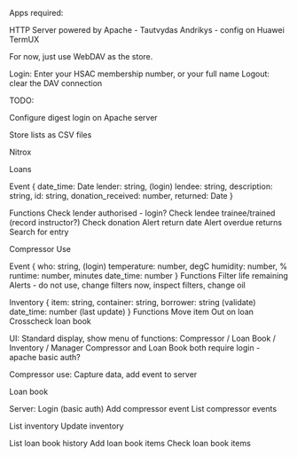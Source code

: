 Apps required:

HTTP Server powered by Apache - Tautvydas Andrikys - config on Huawei
TermUX

For now, just use WebDAV as the store.

Login: Enter your HSAC membership number, or your full name
Logout: clear the DAV connection

TODO:

Configure digest login on Apache server

Store lists as CSV files

Nitrox

Loans

Event {
  date_time: Date
  lender: string, (login)
  lendee: string,
  description: string,
  id: string,
  donation_received: number,
  returned: Date
}

Functions
  Check lender authorised - login?
  Check lendee trainee/trained (record instructor?)
  Check donation
  Alert return date
  Alert overdue returns
  Search for entry

Compressor Use

Event {
  who: string, (login)
  temperature: number, degC
  humidity: number, %
  runtime: number, minutes
  date_time: number
}
Functions
  Filter life remaining
  Alerts - do not use, change filters now, inspect filters, change oil

Inventory
{
  item: string,
  container: string,
  borrower: string (validate)
  date_time: number (last update)
}
Functions
  Move item
  Out on loan
  Crosscheck loan book

UI:
  Standard display, show menu of functions:
  Compressor / Loan Book / Inventory / Manager
  Compressor and Loan Book both require login - apache basic auth?

Compressor use:
  Capture data, add event to server

Loan book
  
Server:
  Login (basic auth)
  Add compressor event
  List compressor events
  
  List inventory
  Update inventory

  List loan book history
  Add loan book items
  Check loan book items

